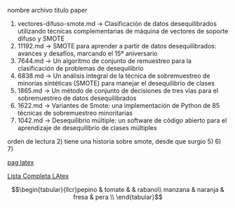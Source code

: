 nombre archivo	titulo paper

1) vectores-difuso-smote.md -> 	Clasificación de datos desequilibrados utilizando técnicas complementarias de máquina de vectores de soporte difuso y SMOTE
2) 11192.md ->	SMOTE para aprender a partir de datos desequilibrados: avances y desafíos, marcando el 15º aniversario
3) 7644.md ->	Un algoritmo de conjunto de remuestreo para la clasificación de problemas de desequilibrio
4) 6838.md ->	Un análisis integral de la técnica de sobremuestreo de minorías sintéticas (SMOTE) para manejar el desequilibrio de clases
5) 1865.md ->	Un método de conjunto de decisiones de tres vías para el sobremuestreo de datos desequilibrados
6) 1622.md ->	Variantes de Smote: una implementación de Python de 85 técnicas de sobremuestreo minoritarias
7) 1042.md ->	Desequilibrio múltiple: un software de código abierto para el aprendizaje de desequilibrio de clases múltiples


orden de lectura
2) tiene una historia sobre smote, desde que surgio
5) 
6) 
7) 

[pag latex](http://elclubdelautodidacta.es/wp/2011/08/latex-capitulo-10-caracteres-prohibidos/)

[Lista Completa LAtex](https://manualdelatex.com/simbolos)

$$\begin{tabular}{llcr}pepino & tomate & & rabano\\ manzana & naranja & fresa & pera \\ \end{tabular}$$
